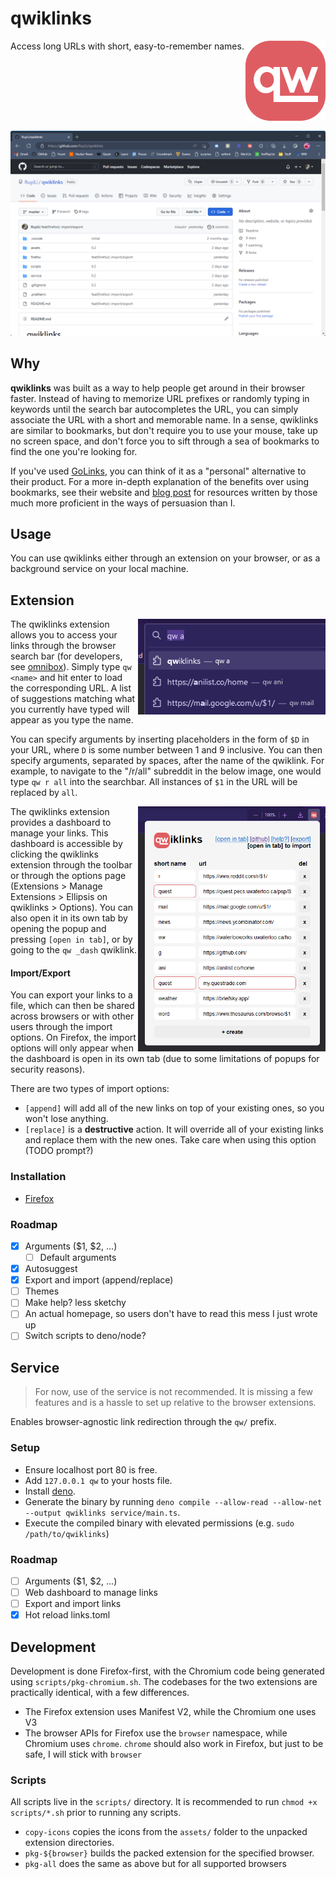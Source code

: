 # qwiklinks

<p><img align="right" src="assets/icons/qw-128.png" alt="qwiklinks Logo" style="margin-bottom: 1rem" /></p>
Access long URLs with short, easy-to-remember names.

![Demo](assets/demo.gif)

## Why

**qwiklinks** was built as a way to help people get around in their browser faster. Instead of having to memorize URL prefixes or randomly typing in keywords until the search bar autocompletes the URL, you can simply associate the URL with a short and memorable name. In a sense, qwiklinks are similar to bookmarks, but don't require you to use your mouse, take up no screen space, and don't force you to sift through a sea of bookmarks to find the one you're looking for.

If you've used [GoLinks](https://www.golinks.io/), you can think of it as a "personal" alternative to their product. For a more in-depth explanation of the benefits over using bookmarks, see their website and [blog post](https://www.golinks.com/blog/how-to-save-links-the-better-alternative-to-bookmarks/) for resources written by those much more proficient in the ways of persuasion than I.

## Usage

You can use qwiklinks either through an extension on your browser, or as a background service on your local machine.

## Extension

<div>
<p><img align="right" src="assets/suggest.png" alt="qwiklinks Logo" width="300"/></p>

The qwiklinks extension allows you to access your links through the browser search bar (for developers, see [omnibox](https://developer.mozilla.org/en-US/docs/Mozilla/Add-ons/WebExtensions/API/omnibox)). Simply type `qw <name>` and hit enter to load the corresponding URL. A list of suggestions matching what you currently have typed will appear as you type the name.

You can specify arguments by inserting placeholders in the form of `$D` in your URL, where `D` is some number between 1 and 9 inclusive. You can then specify arguments, separated by spaces, after the name of the qwiklink. For example, to navigate to the "/r/all" subreddit in the below image, one would type `qw r all` into the searchbar. All instances of `$1` in the URL will be replaced by `all`.

</div>

<div>
<p><img align="right" src="assets/popup.png" alt="qwiklinks Logo" width="300"/></p>

The qwiklinks extension provides a dashboard to manage your links. This dashboard is accessible by clicking the qwiklinks extension through the toolbar or through the options page (Extensions > Manage Extensions > Ellipsis on qwiklinks > Options). You can also open it in its own tab by opening the popup and pressing `[open in tab]`, or by going to the `qw _dash` qwiklink.

</div>

#### Import/Export

You can export your links to a file, which can then be shared across browsers or with other users through the import options. On Firefox, the import options will only appear when the dashboard is open in its own tab (due to some limitations of popups for security reasons).

There are two types of import options:

- `[append]` will add all of the new links on top of your existing ones, so you won't lose anything.
- `[replace]` is a **destructive** action. It will override all of your existing links and replace them with the new ones. Take care when using this option (TODO prompt?)

### Installation

- [Firefox](https://addons.mozilla.org/en-CA/firefox/addon/qwiklinks/)

### Roadmap

- [x] Arguments ($1, $2, ...)
  - [ ] Default arguments
- [x] Autosuggest
- [x] Export and import (append/replace)
- [ ] Themes
- [ ] Make help? less sketchy
- [ ] An actual homepage, so users don't have to read this mess I just wrote up
- [ ] Switch scripts to deno/node?

## Service

> For now, use of the service is not recommended. It is missing a few features and is a hassle to set up relative to the browser extensions.

Enables browser-agnostic link redirection through the `qw/` prefix.

### Setup

- Ensure localhost port 80 is free.
- Add `127.0.0.1 qw` to your hosts file.
- Install [deno](https://deno.land/).
- Generate the binary by running `deno compile --allow-read --allow-net --output qwiklinks service/main.ts`.
- Execute the compiled binary with elevated permissions (e.g. `sudo /path/to/qwiklinks`)

### Roadmap

- [ ] Arguments ($1, $2, ...)
- [ ] Web dashboard to manage links
- [ ] Export and import links
- [x] Hot reload links.toml

## Development

Development is done Firefox-first, with the Chromium code being generated using `scripts/pkg-chromium.sh`. The codebases for the two extensions are practically identical, with a few differences.

- The Firefox extension uses Manifest V2, while the Chromium one uses V3
- The browser APIs for Firefox use the `browser` namespace, while Chromium uses `chrome`. `chrome` should also work in Firefox, but just to be safe, I will stick with `browser`

### Scripts

All scripts live in the `scripts/` directory. It is recommended to run `chmod +x scripts/*.sh` prior to running any scripts.

- `copy-icons` copies the icons from the `assets/` folder to the unpacked extension directories.
- `pkg-${browser}` builds the packed extension for the specified browser.
- `pkg-all` does the same as above but for all supported browsers
